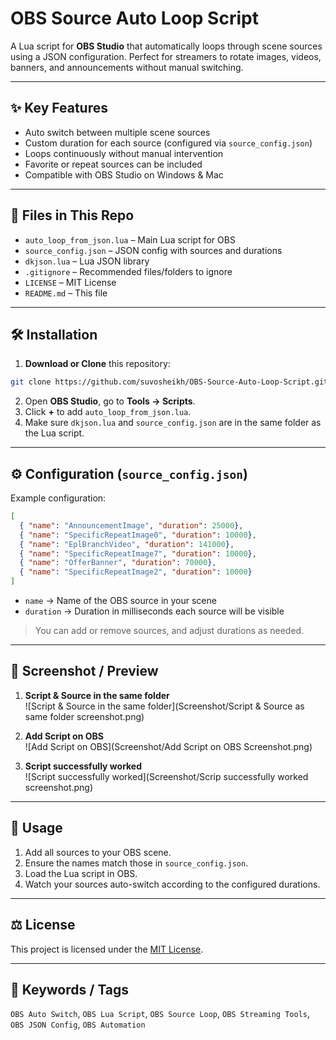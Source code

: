 # OBS Source Auto Loop Script

A Lua script for **OBS Studio** that automatically loops through scene sources using a JSON configuration. Perfect for streamers to rotate images, videos, banners, and announcements without manual switching.

---

## ✨ Key Features

- Auto switch between multiple scene sources
- Custom duration for each source (configured via `source_config.json`)
- Loops continuously without manual intervention
- Favorite or repeat sources can be included
- Compatible with OBS Studio on Windows & Mac

---

## 📂 Files in This Repo

- `auto_loop_from_json.lua` – Main Lua script for OBS
- `source_config.json` – JSON config with sources and durations
- `dkjson.lua` – Lua JSON library
- `.gitignore` – Recommended files/folders to ignore
- `LICENSE` – MIT License
- `README.md` – This file

---

## 🛠 Installation

1. **Download or Clone** this repository:

```bash
git clone https://github.com/suvosheikh/OBS-Source-Auto-Loop-Script.git
````

2. Open **OBS Studio**, go to **Tools → Scripts**.
3. Click **+** to add `auto_loop_from_json.lua`.
4. Make sure `dkjson.lua` and `source_config.json` are in the same folder as the Lua script.

---

## ⚙️ Configuration (`source_config.json`)

Example configuration:

```json
[
  { "name": "AnnouncementImage", "duration": 25000},
  { "name": "SpecificRepeatImage0", "duration": 10000},
  { "name": "EplBranchVideo", "duration": 141000},
  { "name": "SpecificRepeatImage7", "duration": 10000},
  { "name": "OfferBanner", "duration": 70000},
  { "name": "SpecificRepeatImage2", "duration": 10000}
]
```

* `name` → Name of the OBS source in your scene
* `duration` → Duration in milliseconds each source will be visible

> You can add or remove sources, and adjust durations as needed.

---

## 📸 Screenshot / Preview
1. **Script & Source in the same folder**  
![Script & Source in the same folder](Screenshot/Script & Source as same folder screenshot.png)

2. **Add Script on OBS**  
![Add Script on OBS](Screenshot/Add Script on OBS Screenshot.png)

3. **Script successfully worked**  
![Script successfully worked](Screenshot/Scrip successfully worked screenshot.png)

---

## 📝 Usage

1. Add all sources to your OBS scene.
2. Ensure the names match those in `source_config.json`.
3. Load the Lua script in OBS.
4. Watch your sources auto-switch according to the configured durations.

---

## ⚖️ License

This project is licensed under the [MIT License](LICENSE).

---

## 🔑 Keywords / Tags

`OBS Auto Switch`, `OBS Lua Script`, `OBS Source Loop`, `OBS Streaming Tools`, `OBS JSON Config`, `OBS Automation`

